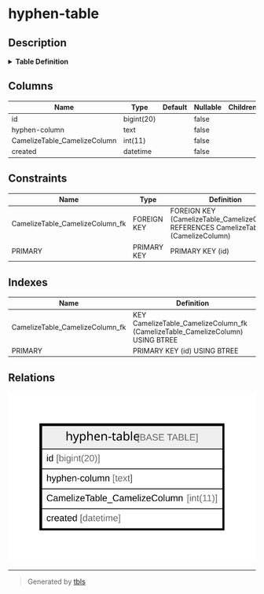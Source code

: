 # hyphen-table

## Description

<details>
<summary><strong>Table Definition</strong></summary>

```sql
CREATE TABLE `hyphen-table` (
  `id` bigint(20) NOT NULL AUTO_INCREMENT,
  `hyphen-column` text NOT NULL,
  `CamelizeTable_CamelizeColumn` int(11) NOT NULL,
  `created` datetime NOT NULL,
  PRIMARY KEY (`id`),
  KEY `CamelizeTable_CamelizeColumn_fk` (`CamelizeTable_CamelizeColumn`),
  CONSTRAINT `CamelizeTable_CamelizeColumn_fk` FOREIGN KEY (`CamelizeTable_CamelizeColumn`) REFERENCES `CamelizeTable` (`CamelizeColumn`) ON DELETE CASCADE ON UPDATE NO ACTION
) ENGINE=InnoDB DEFAULT CHARSET=latin1
```

</details>

## Columns

| Name | Type | Default | Nullable | Children | Parents | Comment |
| ---- | ---- | ------- | -------- | -------- | ------- | ------- |
| id | bigint(20) |  | false |  |  |  |
| hyphen-column | text |  | false |  |  |  |
| CamelizeTable_CamelizeColumn | int(11) |  | false |  |  |  |
| created | datetime |  | false |  |  |  |

## Constraints

| Name | Type | Definition |
| ---- | ---- | ---------- |
| CamelizeTable_CamelizeColumn_fk | FOREIGN KEY | FOREIGN KEY (CamelizeTable_CamelizeColumn) REFERENCES CamelizeTable (CamelizeColumn) |
| PRIMARY | PRIMARY KEY | PRIMARY KEY (id) |

## Indexes

| Name | Definition |
| ---- | ---------- |
| CamelizeTable_CamelizeColumn_fk | KEY CamelizeTable_CamelizeColumn_fk (CamelizeTable_CamelizeColumn) USING BTREE |
| PRIMARY | PRIMARY KEY (id) USING BTREE |

## Relations

![er](hyphen-table.svg)

---

> Generated by [tbls](https://github.com/k1LoW/tbls)
